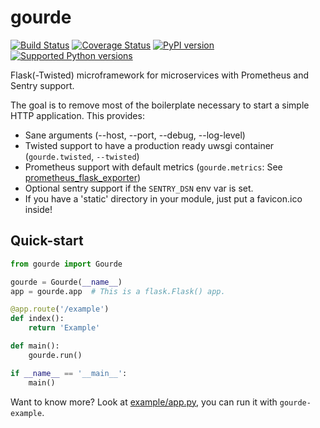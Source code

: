 # gourde

[![Build Status](https://travis-ci.org/criteo/gourde.svg?branch=master)](https://travis-ci.org/criteo/gourde)
[![Coverage Status](https://coveralls.io/repos/github/criteo/gourde/badge.svg)](https://coveralls.io/github/criteo/gourde?branch=master)
[![PyPI version](https://badge.fury.io/py/gourde.svg)](https://badge.fury.io/py/gourde)
[![Supported Python versions](https://img.shields.io/pypi/pyversions/gourde.svg)](https://pypi.python.org/pypi/gourde/)

Flask(-Twisted) microframework for microservices with Prometheus and Sentry support.

The goal is to remove most of the boilerplate necessary to start a simple HTTP application.
This provides:
* Sane arguments (--host, --port, --debug, --log-level)
* Twisted support to have a production ready uwsgi container (`gourde.twisted`, `--twisted`)
* Prometheus support with default metrics (`gourde.metrics`: See [prometheus_flask_exporter](https://github.com/rycus86/prometheus_flask_exporter))
* Optional sentry support if the `SENTRY_DSN` env var is set.
* If you have a 'static' directory in your module, just put a favicon.ico inside!

## Quick-start
```python
from gourde import Gourde

gourde = Gourde(__name__)
app = gourde.app  # This is a flask.Flask() app.

@app.route('/example')
def index():
    return 'Example'

def main():
    gourde.run()

if __name__ == '__main__':
    main()
```

Want to know more? Look at [example/app.py](example/app.py), you can run it with `gourde-example`.
